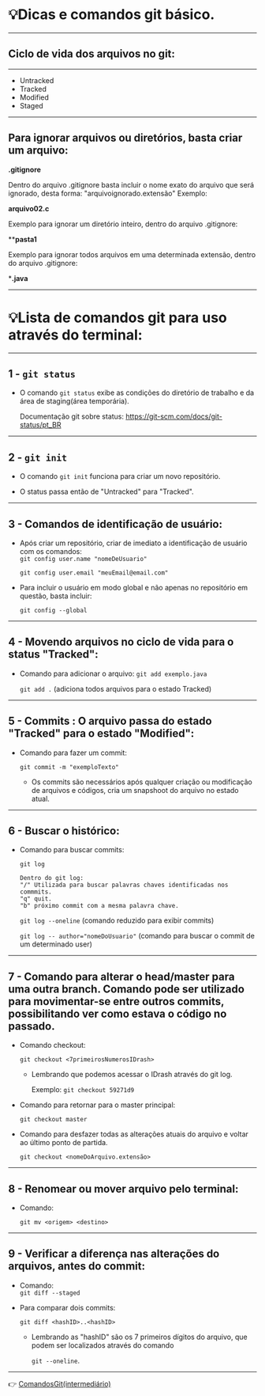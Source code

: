 # :bulb:Dicas e comandos git básico.
---


## Ciclo de vida dos arquivos no git:
---


* Untracked
* Tracked
* Modified
* Staged
---
## Para ignorar arquivos ou diretórios, basta criar um arquivo:
**.gitignore**

Dentro do arquivo .gitignore basta incluir o nome exato do arquivo que será ignorado, desta forma: "arquivoignorado.extensão"
Exemplo: 

**arquivo02.c**

Exemplo para ignorar um diretório inteiro, dentro do arquivo .gitignore:

****pasta1**

Exemplo para ignorar todos arquivos em uma determinada extensão, dentro do arquivo .gitignore:

***.java**

---

# :bulb:Lista de comandos git para uso através do terminal:
---
## 1 - `git status`

* O comando `git status` exibe as condições do diretório de trabalho e da área de staging(área temporária).

    Documentação git sobre status: https://git-scm.com/docs/git-status/pt_BR

---

## 2 - `git init`
* O comando `git init` funciona para criar um novo repositório.

* O status passa então de "Untracked" para "Tracked".

---

## 3 - Comandos de identificação de usuário:
* Após criar um repositório, criar de imediato a identificação de usuário com os comandos:   
    `git config user.name "nomeDeUsuario"`

    `git config user.email "meuEmail@email.com"`

* Para incluir o usuário em modo global e não apenas no repositório em questão, basta incluir: 

    `git config --global`

---
        
## 4 - Movendo arquivos no ciclo de vida para o status "Tracked":
* Comando para adicionar o arquivo:
    `git add exemplo.java`

    `git add .` (adiciona todos arquivos para o estado Tracked)

---

## 5 - Commits : O arquivo passa do estado "Tracked" para o estado "Modified":
* Comando para fazer um commit:

    `git commit -m "exemploTexto"`

    * Os commits são necessários após qualquer criação ou modificação de arquivos e códigos, cria um 
    snapshoot do arquivo no estado atual.

---

## 6 - Buscar o histórico:

* Comando para buscar commits: 

    `git log`
    ```
    Dentro do git log:
    "/" Utilizada para buscar palavras chaves identificadas nos commmits.
    "q" quit.
    "b" próximo commit com a mesma palavra chave.
    ```

    `git log --oneline` (comando reduzido para exibir commits)

    `git log -- author="nomeDoUsuario"` (comando para buscar o commit de um determinado user)

---

## 7 - Comando para alterar o head/master para uma outra branch. Comando pode ser utilizado para movimentar-se entre outros commits, possibilitando ver como estava o código no passado.

* Comando checkout:

    `git checkout <7primeirosNumerosIDrash>`

    * Lembrando que podemos acessar o IDrash através do git log.

        Exemplo: `git checkout 59271d9`

* Comando para retornar para o master principal:

    `git checkout master`

* Comando para desfazer todas as alterações atuais do arquivo e voltar ao último ponto de partida.

    `git checkout <nomeDoArquivo.extensão>`

---

## 8 - Renomear ou mover arquivo pelo terminal:
* Comando:

    `git mv <origem> <destino>`

 ---

## 9 - Verificar a diferença nas alterações do arquivos, antes do commit:
* Comando:  
    `git diff --staged` 

* Para comparar dois commits:

    `git diff <hashID>..<hashID>`

    * Lembrando as "hashID" são os 7 primeiros dígitos do arquivo, que podem ser localizados através do comando 

         `git --oneline`.

---

:point_right: [ComandosGit(intermediário)](https://github.com/Dev-HideyukiTakahashi/Essencial/blob/master/Pasta_essencial/Git_github/ComandosGit(intermedi%C3%A1rio).MD) 


